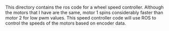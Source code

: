 This directory contains the ros code for a wheel speed controller. Although the motors that I have are the same, motor 1 spins considerably faster than motor 2 for low pwm values. This speed controller code will use ROS to control the speeds of the motors based on encoder data.

